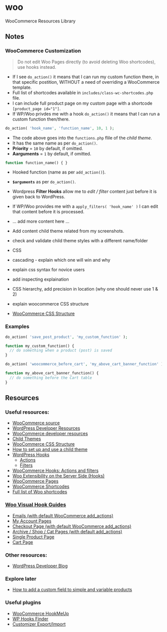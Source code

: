 # woo
WooCommerce Resources Library

## Notes

### WooCommerce Customization

> Do not edit Woo Pages directly (to avoid deleting Woo shortcodes), use hooks instead.
- If I see `do_action()` it means that I can run my custom function there, in that specific postition, WITHOUT a need of overriding a WooCommerce template.
- Full list of shortcodes available in `includes/class-wc-shortcodes.php` file.
- I can include full product page on my custom page with a shortcode `[product_page id="1"]`.
- If WP/Woo privdes me with a hook `do_action()` it means that I can run a custom function then/there.

```php
do_action( 'hook_name', 'function_name', 10, 1 );
```
- The code above goes into the `functions.php` flile of the *child theme*.
- It has the same name as per `do_action()`.
- **Priority** = `10` by default, if omitted.
- **Aarguments** = `1` by default, if omitted.
```php
function function_name() { }
```
- Hooked function (name as per `add_action()`).
- **`$arguments`** as per `do_action()`.

- Wordpress **Filter Hooks** allow me to *edit / filter* content just before it is given back to WordPress.
- If WP/Woo provides me with a `apply_filters( 'hook_name' )` I can edit that content before it is processed.

* ... add more content here ...
* Add content child theme related from my screenshots.
* check and validate child theme styles with a different name/folder

* CSS
* cascading - explain which one will win and why
* explain css syntax for novice users
* add inspecting explaination
* CSS hierarchy, add precision in location (why one should never use 1 & 2)
* explain woocommerce CSS structure 
* [WooCommerce CSS Structure](https://developer.woo.com/docs/classic-theme-development-handbook/#3-css-structure)

### Examples

```php
do_action( 'save_post_product', 'my_custom_function' );

function my_custom_function() {
  // do something when a product (post) is saved
}
```
```php
do_action( 'woocommerce_before_cart', 'my_above_cart_banner_function' );

function my_above_cart_banner_function() {
  // do something before the Cart table
}
```

## Resources

### Useful resources:
* [WooCommerce source](https://github.com/woocommerce/woocommerce/tree/7bfef28ac5d614837e696852ab4ffb8d7686a847/plugins/woocommerce)
* [WordPress Developer Resources](https://developer.wordpress.org/reference/)
* [WooCommerce developer resources](https://developer.woo.com/docs/woocommerce-developer-resources/)
* [Child Themes](https://developer.wordpress.org/themes/advanced-topics/child-themes/)
* [WooCommerce CSS Structure](https://developer.woo.com/docs/classic-theme-development-handbook/#3-css-structure)
* [How to set up and use a child theme](https://developer.woo.com/docs/how-to-set-up-and-use-a-child-theme/)
* [WordPress Hooks](https://developer.wordpress.org/plugins/hooks/)
  *  [Actions](https://developer.wordpress.org/plugins/hooks/actions/)
  *  [Filters](https://developer.wordpress.org/plugins/hooks/filters/)
* [WooCommerce Hooks: Actions and filters](https://woo.com/document/introduction-to-hooks-actions-and-filters/)
* [Woo Extensibility on the Server Side (Hooks)](https://developer.woo.com/2023/09/22/getting-to-know-woo-exploring-server-side-extensibility-with-hooks/)
* [WooCommerce Pages](https://woo.com/document/woocommerce-pages/)
* [WooCommerce Shortcodes](https://woo.com/document/woocommerce-shortcodes/)
* [Full list of Woo shortcodes](https://github.com/woocommerce/woocommerce/blob/7bfef28ac5d614837e696852ab4ffb8d7686a847/plugins/woocommerce/includes/class-wc-shortcodes.php#L3)

### [Woo Visual Hook Guides](https://www.businessbloomer.com/category/woocommerce-tips/visual-hook-series/)

- [Emails (with default WooCommerce add_actions)](https://www.businessbloomer.com/woocommerce-visual-hook-guide-emails/)
- [My Account Pages](https://www.businessbloomer.com/woocommerce-visual-hook-guide-account-pages/)
- [Checkout Page (with default WooCommerce add_actions)](https://www.businessbloomer.com/woocommerce-visual-hook-guide-checkout-page/)
- [Archive / Shop / Cat Pages (with default add_actions)](https://www.businessbloomer.com/woocommerce-visual-hook-guide-archiveshopcat-page/)
- [Single Product Page](https://www.businessbloomer.com/woocommerce-visual-hook-guide-single-product-page/)
- [Cart Page](https://www.businessbloomer.com/woocommerce-visual-hook-guide-cart-page/)

### Other resources:
- [WordPress Developer Blog](https://developer.wordpress.org/news/)

### Explore later
- [How to add a custom field to simple and variable products](https://developer.woo.com/docs/how-to-add-a-custom-field-to-simple-and-variable-products/#5-how-to-handle-variable-products-)

### Useful plugins
- [WooCommerce HookMeUp](https://wordpress.org/plugins/hookmeup/)
- [WP Hooks Finder](https://wordpress.org/plugins/wp-hooks-finder/)
- [Customizer Export/Import](https://wordpress.org/plugins/customizer-export-import/)
